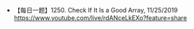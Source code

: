 - 【每日一题】1250. Check If It Is a Good Array, 11/25/2019 https://www.youtube.com/live/rdANceLkEXo?feature=share